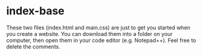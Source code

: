 # index-base

These two files (index.html and main.css) are just to get you started when you create a website. You can download them into a folder on your computer, then open them in your code editor (e.g. Notepad++). Feel free to delete the comments.

